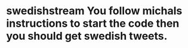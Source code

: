 swedishstream
You follow michals instructions to start the code then you should get swedish tweets.
=============
